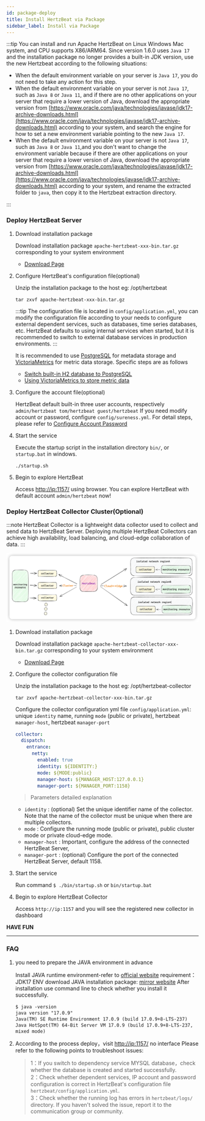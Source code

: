```yaml
---
id: package-deploy  
title: Install HertzBeat via Package 
sidebar_label: Install via Package
---
```


:::tip
You can install and run Apache HertzBeat on Linux Windows Mac system, and CPU supports X86/ARM64.
Since version 1.6.0 uses `Java 17` and the installation package no longer provides a built-in JDK version, use the new Hertzbeat according to the following situations:

- When the default environment variable on your server is `Java 17`, you do not need to take any action for this step.
- When the default environment variable on your server is not `Java 17`, such as `Java 8` or `Java 11`, and if there are no other applications on your server that require a lower version of Java, download the appropriate version from [https://www.oracle.com/java/technologies/javase/jdk17-archive-downloads.html](https://www.oracle.com/java/technologies/javase/jdk17-archive-downloads.html) according to your system, and search the engine for how to set a new environment variable pointing to the new `Java 17`.
- When the default environment variable on your server is not `Java 17`, such as `Java 8` or `Java 11`,and you don't want to change the environment variable because if there are other applications on your server that require a lower version of Java, download the appropriate version from [https://www.oracle.com/java/technologies/javase/jdk17-archive-downloads.html](https://www.oracle.com/java/technologies/javase/jdk17-archive-downloads.html) according to your system, and rename the extracted folder to `java`, then copy it to the Hertzbeat extraction directory.

:::

### Deploy HertzBeat Server

1. Download installation package

   Download installation package `apache-hertzbeat-xxx-bin.tar.gz` corresponding to your system environment
   - [Download Page](/docs/download)

2. Configure HertzBeat's configuration file(optional)

   Unzip the installation package to the host eg: /opt/hertzbeat

   ```shell
   tar zxvf apache-hertzbeat-xxx-bin.tar.gz
   ```

   :::tip
   The configuration file is located in `config/application.yml`, you can modify the configuration file according to your needs to configure external dependent services, such as databases, time series databases, etc.
   HertzBeat defaults to using internal services when started, but it is recommended to switch to external database services in production environments.
   :::

   It is recommended to use [PostgreSQL](postgresql-change) for metadata storage and [VictoriaMetrics](victoria-metrics-init) for metric data storage. Specific steps are as follows

   - [Switch built-in H2 database to PostgreSQL](postgresql-change)
   - [Using VictoriaMetrics to store metric data](victoria-metrics-init)

3. Configure the account file(optional)

   HertzBeat default built-in three user accounts, respectively `admin/hertzbeat tom/hertzbeat guest/hertzbeat`
   If you need modify account or password, configure `config/sureness.yml`.
   For detail steps, please refer to [Configure Account Password](account-modify)

4. Start the service

   Execute the startup script in the installation directory `bin/`, or `startup.bat` in windows.

   ```shell
   ./startup.sh 
   ```

5. Begin to explore HertzBeat

   Access <http://ip:1157/> using browser. You can explore HertzBeat with default account `admin/hertzbeat` now!

### Deploy HertzBeat Collector Cluster(Optional)

:::note
HertzBeat Collector is a lightweight data collector used to collect and send data to HertzBeat Server.
Deploying multiple HertzBeat Collectors can achieve high availability, load balancing, and cloud-edge collaboration of data.
:::

![HertzBeat](/img/docs/cluster-arch.png)

1. Download installation package

   Download installation package `apache-hertzbeat-collector-xxx-bin.tar.gz` corresponding to your system environment
   - [Download Page](/docs/download)

2. Configure the collector configuration file

   Unzip the installation package to the host eg: /opt/hertzbeat-collector

   ```shell
   tar zxvf apache-hertzbeat-collector-xxx-bin.tar.gz
   ```

   Configure the collector configuration yml file `config/application.yml`: unique `identity` name, running `mode` (public or private), hertzbeat `manager-host`, hertzbeat `manager-port`

   ```yaml
   collector:
     dispatch:
       entrance:
         netty:
           enabled: true
           identity: ${IDENTITY:}
           mode: ${MODE:public}
           manager-host: ${MANAGER_HOST:127.0.0.1}
           manager-port: ${MANAGER_PORT:1158}
   ```

   > Parameters detailed explanation

   - `identity` : (optional) Set the unique identifier name of the collector. Note that the name of the collector must be unique when there are multiple collectors.
   - `mode` : Configure the running mode (public or private), public cluster mode or private cloud-edge mode.
   - `manager-host` : Important, configure the address of the connected HertzBeat Server,
   - `manager-port` : (optional) Configure the port of the connected HertzBeat Server, default 1158.

3. Start the service

   Run command `$ ./bin/startup.sh` or `bin/startup.bat`

4. Begin to explore HertzBeat Collector

   Access `http://ip:1157` and you will see the registered new collector in dashboard

**HAVE FUN**

----

### FAQ

1. you need to prepare the JAVA environment in advance

   Install JAVA runtime environment-refer to [official website](https://www.oracle.com/java/technologies/downloads/)
   requirement：JDK17 ENV
   download JAVA installation package: [mirror website](https://mirrors.huaweicloud.com/openjdk/)
   After installation use command line to check whether you install it successfully.

   ```shell
   $ java -version
   java version "17.0.9"
   Java(TM) SE Runtime Environment 17.0.9 (build 17.0.9+8-LTS-237)
   Java HotSpot(TM) 64-Bit Server VM 17.0.9 (build 17.0.9+8-LTS-237, mixed mode)

   ```

2. According to the process deploy，visit <http://ip:1157/> no interface
   Please refer to the following points to troubleshoot issues:

   > 1：If you switch to dependency service MYSQL database，check whether the database is created and started successfully.  
   > 2：Check whether dependent services, IP account and password configuration is correct in HertzBeat's configuration file `hertzbeat/config/application.yml`.  
   > 3：Check whether the running log has errors in `hertzbeat/logs/` directory. If you haven't solved the issue, report it to the communication group or community.
